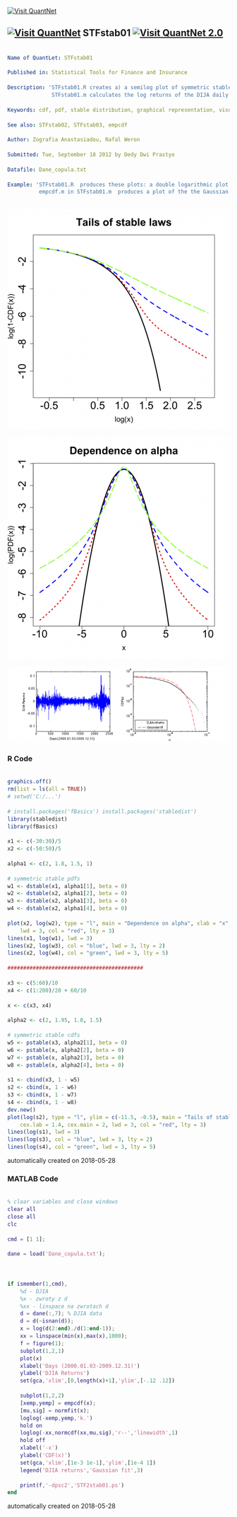 [<img src="https://github.com/QuantLet/Styleguide-and-FAQ/blob/master/pictures/banner.png" width="888" alt="Visit QuantNet">](http://quantlet.de/)

## [<img src="https://github.com/QuantLet/Styleguide-and-FAQ/blob/master/pictures/qloqo.png" alt="Visit QuantNet">](http://quantlet.de/) **STFstab01** [<img src="https://github.com/QuantLet/Styleguide-and-FAQ/blob/master/pictures/QN2.png" width="60" alt="Visit QuantNet 2.0">](http://quantlet.de/)

```yaml

Name of QuantLet: STFstab01

Published in: Statistical Tools for Finance and Insurance

Description: 'STFstab01.R creates a) a semilog plot of symmetric stable probability density function for different alphas b) a double logarithmic plot of right tails of symmetric stable disribution functions for different alphas.
              STFstab01.m calculates the log returns of the DIJA daily closing values from the period January 3, 2000 - December 31, 2009 and plots the Gaussian fit to the empirical culmulative distribution function (cdf) of the returns on a double logarithmic scale. Requires the "empcdf.m" function.'

Keywords: cdf, pdf, stable distribution, graphical representation, visualization

See also: STFstab02, STFstab03, empcdf

Author: Zografia Anastasiadou, Rafal Weron

Submitted: Tue, September 18 2012 by Dedy Dwi Prastyo

Datafile: Dane_copula.txt

Example: 'STFstab01.R  produces these plots: a double logarithmic plot of right tails of symmetric stable disribution functions for different alphas and a semilog plot of symmetric stable probability density function for different alphas.
          empcdf.m in STFstab01.m  produces a plot of the the Gaussian fit to the empirical culmulative distribution function (cdf) of the returns on a double logarithmic scale (only left tail is plotted).'



```

![Picture1](plotR1.png)

![Picture2](plotR2.png)

![Picture3](plotm.png)

### R Code
```r

graphics.off()
rm(list = ls(all = TRUE))
# setwd('C:/...')

# install.packages('fBasics') install.packages('stabledist')
library(stabledist)
library(fBasics)

x1 <- c(-30:30)/5
x2 <- c(-50:50)/5

alpha1 <- c(2, 1.8, 1.5, 1)

# symmetric stable pdfs
w1 <- dstable(x1, alpha1[1], beta = 0)
w2 <- dstable(x2, alpha1[2], beta = 0)
w3 <- dstable(x2, alpha1[3], beta = 0)
w4 <- dstable(x2, alpha1[4], beta = 0)

plot(x2, log(w2), type = "l", main = "Dependence on alpha", xlab = "x", ylab = "log(PDF(x))", cex.axis = 2, cex.lab = 1.4, cex.main = 2, 
    lwd = 3, col = "red", lty = 3)
lines(x1, log(w1), lwd = 3)
lines(x2, log(w3), col = "blue", lwd = 3, lty = 2)
lines(x2, log(w4), col = "green", lwd = 3, lty = 5)

########################################### 

x3 <- c(5:60)/10
x4 <- c(1:200)/20 + 60/10

x <- c(x3, x4)

alpha2 <- c(2, 1.95, 1.8, 1.5)

# symmetric stable cdfs
w5 <- pstable(x3, alpha2[1], beta = 0)
w6 <- pstable(x, alpha2[2], beta = 0)
w7 <- pstable(x, alpha2[3], beta = 0)
w8 <- pstable(x, alpha2[4], beta = 0)

s1 <- cbind(x3, 1 - w5)
s2 <- cbind(x, 1 - w6)
s3 <- cbind(x, 1 - w7)
s4 <- cbind(x, 1 - w8)
dev.new()
plot(log(s2), type = "l", ylim = c(-11.5, -0.5), main = "Tails of stable laws", xlab = "log(x)", ylab = "log(1-CDF(x))", cex.axis = 2, 
    cex.lab = 1.4, cex.main = 2, lwd = 3, col = "red", lty = 3)
lines(log(s1), lwd = 3)
lines(log(s3), col = "blue", lwd = 3, lty = 2)
lines(log(s4), col = "green", lwd = 3, lty = 5) 

```

automatically created on 2018-05-28

### MATLAB Code
```matlab

% clear variables and close windows
clear all
close all
clc

cmd = [1 1];

dane = load('Dane_copula.txt');



if ismember(1,cmd),
    %d - DJIA
    %x - zwroty z d
    %xx - linspace na zwrotach d
    d = dane(:,7); % DJIA data
    d = d(~isnan(d));
    x = log(d(2:end)./d(1:end-1));
    xx = linspace(min(x),max(x),1000);
    f = figure(1);
    subplot(1,2,1)
    plot(x)
    xlabel('Days (2000.01.03-2009.12.31)')
    ylabel('DJIA Returns')
    set(gca,'xlim',[0,length(x)+1],'ylim',[-.12 .12])

    subplot(1,2,2)
    [xemp,yemp] = empcdf(x);
    [mu,sig] = normfit(x);
    loglog(-xemp,yemp,'k.')
    hold on
    loglog(-xx,normcdf(xx,mu,sig),'r--','linewidth',1)
    hold off
    xlabel('-x')
    ylabel('CDF(x)')
    set(gca,'xlim',[1e-3 1e-1],'ylim',[1e-4 1])
    legend('DJIA returns','Gaussian fit',3)
    
    print(f,'-dpsc2','STF2stab01.ps')
end
```

automatically created on 2018-05-28
